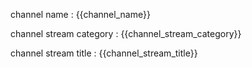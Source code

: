 channel name : {{channel_name}}

channel stream category : {{channel_stream_category}} 

channel stream title : {{channel_stream_title}}